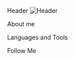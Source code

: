 Header
![Header](C:\Users\AnSParkhomenko\Desktop\gh_оформление\Картинки\logo.gif)

About me

Languages and Tools

Follow Me
